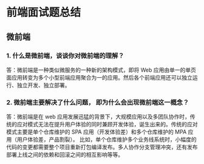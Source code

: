 # 前端面试题总结

## 微前端

### 1. 什么是微前端，谈谈你对微前端的理解？

答：微前端是一种类似微服务的一种新的架构模式，即将 Web 应用由单一的单页面应用转变为多个小型前端应用聚合为一的应用。然后各个前端应用还可以独立运行、独立开发、独立部署。

### 2. 微前端主要解决了什么问题， 即为什么会出现微前端这一概念？

答：微前端是在 web 应用发展迅猛的背景下，大规模应用以及多团队协作时，传统的应对模式无法在提升用户体验的同时兼顾开发体验，诞生出来的。传统的应对模式主要是单个仓库维护的 SPA 应用（开发体验差）和多个仓库维护的 MPA 应用（用户体验差，产品割裂）。
比如，单个仓库维护多个业务线系统时，小幅度的代码的变更都需要整个项目重新打包编译发布。多人协作分支管理冲突，还有发布部署上线之间的依赖和回滚之间的相互影响等等。
